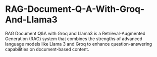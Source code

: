 # RAG-Document-Q-A-With-Groq-And-Llama3
 RAG Document Q&amp;A with Groq and Llama3 is a Retrieval-Augmented Generation (RAG) system that combines the strengths of advanced language models like Llama 3 and Groq to enhance question-answering capabilities on document-based content.
